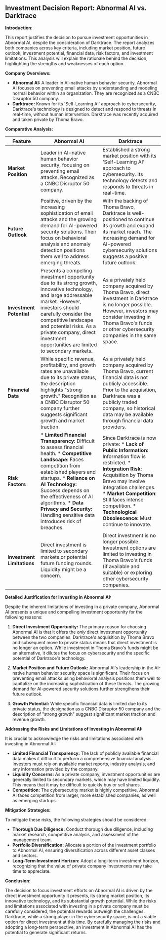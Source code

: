 ## Investment Decision Report: Abnormal AI vs. Darktrace

**Introduction:**

This report justifies the decision to pursue investment opportunities in Abnormal AI, despite the consideration of Darktrace. The report analyzes both companies across key criteria, including market position, future outlook, investment potential, financial data, risk factors, and investment limitations. This analysis will explain the rationale behind the decision, highlighting the strengths and weaknesses of each option.

**Company Overviews:**

*   **Abnormal AI:** A leader in AI-native human behavior security, Abnormal AI focuses on preventing email attacks by understanding and modeling normal behavior within an organization. They are recognized as a CNBC Disruptor 50 company.
*   **Darktrace:** Known for its 'Self-Learning AI' approach to cybersecurity, Darktrace's technology is designed to detect and respond to threats in real-time, without human intervention. Darktrace was recently acquired and taken private by Thoma Bravo.

**Comparative Analysis:**

| Feature            | Abnormal AI                                                                                                                                                                                                                                                                              | Darktrace                                                                                                                                                                                                                                                                                                                |
| ------------------ | ---------------------------------------------------------------------------------------------------------------------------------------------------------------------------------------------------------------------------------------------------------------------------------------- | ---------------------------------------------------------------------------------------------------------------------------------------------------------------------------------------------------------------------------------------------------------------------------------------------------------- |
| **Market Position**  | Leader in AI-native human behavior security, focusing on preventing email attacks. Recognized as a CNBC Disruptor 50 company.                                                                                                                                                           | Established a strong market position with its 'Self-Learning AI' approach to cybersecurity. Its technology detects and responds to threats in real-time.                                                                                                                                                    |
| **Future Outlook**   | Positive, driven by the increasing sophistication of email attacks and the growing demand for AI-powered security solutions. Their focus on behavioral analysis and anomaly detection positions them well to address emerging threats.                                               | With the backing of Thoma Bravo, Darktrace is well-positioned to continue its growth and expand its market reach. The increasing demand for AI-powered cybersecurity solutions suggests a positive future outlook.                                                                                    |
| **Investment Potential** | Presents a compelling investment opportunity due to its strong growth, innovative technology, and large addressable market. However, investors should carefully consider the competitive landscape and potential risks. As a private company, direct investment opportunities are limited to secondary markets. | As a privately held company acquired by Thoma Bravo, direct investment in Darktrace is no longer possible. However, investors may consider investing in Thoma Bravo's funds or other cybersecurity companies in the same space.                                                                      |
| **Financial Data**   | While specific revenue, profitability, and growth rates are unavailable due to its private status, the description highlights "strong growth." Recognition as a CNBC Disruptor 50 company further suggests significant growth and market traction.                                   | As a privately held company acquired by Thoma Bravo, current financial data is not publicly accessible. Prior to the acquisition, Darktrace was a publicly traded company, so historical data may be available through financial data providers.                                                            |
| **Risk Factors**     | *   **Limited Financial Transparency:** Difficult to assess financial health. *   **Competitive Landscape:** Faces competition from established players and startups. *   **Reliance on AI Technology:** Success depends on the effectiveness of AI algorithms. *   **Data Privacy and Security:** Handling sensitive data introduces risk of breaches. | Since Darktrace is now private: *   **Lack of Public Information:** Information flow is restricted. *   **Integration Risk:** Acquisition by Thoma Bravo may involve integration challenges. *   **Market Competition:** Still faces intense competition. *   **Technological Obsolescence:** Must continue to innovate. |
| **Investment Limitations** | Direct investment is limited to secondary markets or potential future funding rounds. Liquidity might be a concern.                                                                                                                                                             | Direct investment is no longer possible. Investment options are limited to investing in Thoma Bravo's funds (if available and suitable) or exploring other cybersecurity companies.                                                                                                              |

**Detailed Justification for Investing in Abnormal AI:**

Despite the inherent limitations of investing in a private company, Abnormal AI presents a unique and compelling investment opportunity for the following reasons:

1.  **Direct Investment Opportunity:** The primary reason for choosing Abnormal AI is that it offers the *only* direct investment opportunity between the two companies. Darktrace's acquisition by Thoma Bravo and subsequent move to private status means that direct investment is no longer an option. While investment in Thoma Bravo's funds might be an alternative, it dilutes the focus on cybersecurity and the specific potential of Darktrace's technology.

2.  **Market Position and Future Outlook:** Abnormal AI's leadership in the AI-native human behavior security space is significant. Their focus on preventing email attacks using behavioral analysis positions them well to capitalize on the increasing sophistication of these threats. The growing demand for AI-powered security solutions further strengthens their future outlook.

3.  **Growth Potential:** While specific financial data is limited due to its private status, the designation as a CNBC Disruptor 50 company and the description of "strong growth" suggest significant market traction and revenue growth.

**Addressing the Risks and Limitations of Investing in Abnormal AI:**

It is crucial to acknowledge the risks and limitations associated with investing in Abnormal AI:

*   **Limited Financial Transparency:** The lack of publicly available financial data makes it difficult to perform a comprehensive financial analysis. Investors must rely on available market reports, industry analysis, and any information provided by the company.
*   **Liquidity Concerns:** As a private company, investment opportunities are generally limited to secondary markets, which may have limited liquidity. This means that it may be difficult to quickly buy or sell shares.
*   **Competition:** The cybersecurity market is highly competitive. Abnormal AI faces competition from larger, more established companies, as well as emerging startups.

**Mitigation Strategies:**

To mitigate these risks, the following strategies should be considered:

*   **Thorough Due Diligence:** Conduct thorough due diligence, including market research, competitive analysis, and assessment of the management team.
*   **Portfolio Diversification:** Allocate a portion of the investment portfolio to Abnormal AI, ensuring diversification across different asset classes and sectors.
*   **Long-Term Investment Horizon:** Adopt a long-term investment horizon, recognizing that the value of private company investments may take time to appreciate.

**Conclusion:**

The decision to focus investment efforts on Abnormal AI is driven by the direct investment opportunity it presents, its strong market position, its innovative technology, and its substantial growth potential. While the risks and limitations associated with investing in a private company must be carefully considered, the potential rewards outweigh the challenges. Darktrace, while a strong player in the cybersecurity space, is not a viable option for direct investment at this time. By carefully managing the risks and adopting a long-term perspective, an investment in Abnormal AI has the potential to generate significant returns.
